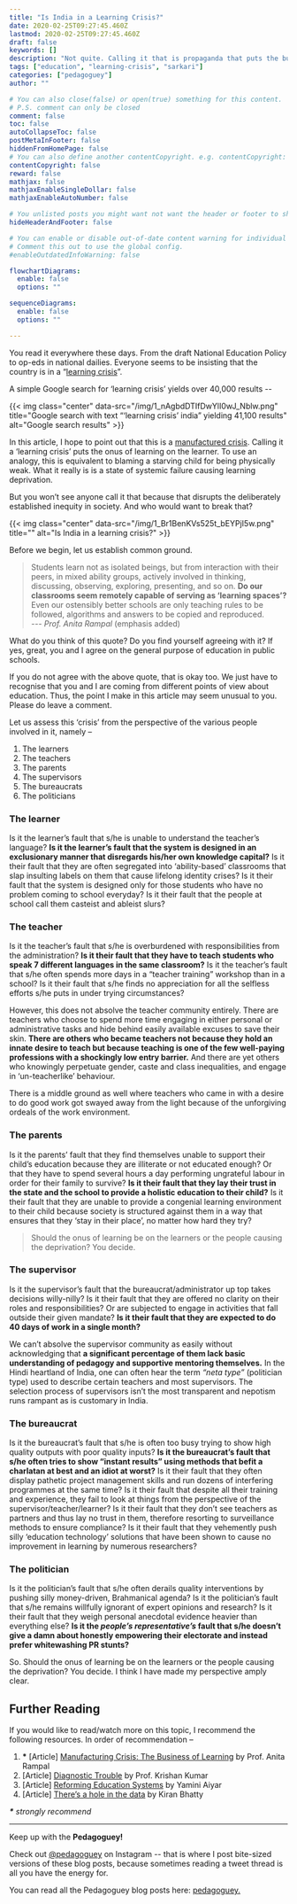 ```yaml
---
title: "Is India in a Learning Crisis?"
date: 2020-02-25T09:27:45.460Z
lastmod: 2020-02-25T09:27:45.460Z
draft: false
keywords: []
description: "Not quite. Calling it that is propaganda that puts the burden on the learner and not the system causing the deprivation of learning."
tags: ["education", "learning-crisis", "sarkari"]
categories: ["pedagoguey"]
author: ""

# You can also close(false) or open(true) something for this content.
# P.S. comment can only be closed
comment: false
toc: false
autoCollapseToc: false
postMetaInFooter: false
hiddenFromHomePage: false
# You can also define another contentCopyright. e.g. contentCopyright: "This is another copyright."
contentCopyright: false
reward: false
mathjax: false
mathjaxEnableSingleDollar: false
mathjaxEnableAutoNumber: false

# You unlisted posts you might want not want the header or footer to show
hideHeaderAndFooter: false

# You can enable or disable out-of-date content warning for individual post.
# Comment this out to use the global config.
#enableOutdatedInfoWarning: false

flowchartDiagrams:
  enable: false
  options: ""

sequenceDiagrams: 
  enable: false
  options: ""

---
```

You read it everywhere these days. From the draft National Education Policy to op-eds in national dailies. Everyone seems to be insisting that the country is in a “[learning crisis](https://www.google.com/search?q=%22learning+crisis%22+india)”.

<!--more-->

A simple Google search for ‘learning crisis’ yields over 40,000 results --

{{< img class="center" data-src="/img/1_nAgbdDTIfDwYlI0wJ_Nblw.png" title="Google search with text “‘learning crisis’ india” yielding 41,100 results" alt="Google search results" >}}

In this article, I hope to point out that this is a [manufactured crisis](http://www.india-seminar.com/2018/706/706_anita_rampal.htm). Calling it a ‘learning crisis’ puts the onus of learning on the learner. To use an analogy, this is equivalent to blaming a starving child for being physically weak. What it really is is a state of systemic failure causing learning deprivation.

But you won’t see anyone call it that because that disrupts the deliberately established inequity in society. And who would want to break that?

{{< img class="center" data-src="/img/1_Br1BenKVs525t_bEYPjI5w.png" title="" alt="Is India in a learning crisis?" >}}

Before we begin, let us establish common ground.

> Students learn not as isolated beings, but from interaction with their peers, in mixed ability groups, actively involved in thinking, discussing, observing, exploring, presenting, and so on. **Do our classrooms seem remotely capable of serving as ‘learning spaces’?** Even our ostensibly better schools are only teaching rules to be followed, algorithms and answers to be copied and reproduced.   
> --- _Prof. Anita Rampal_ (emphasis added)

What do you think of this quote? Do you find yourself agreeing with it? If yes, great, you and I agree on the general purpose of education in public schools.

If you do not agree with the above quote, that is okay too. We just have to recognise that you and I are coming from different points of view about education. Thus, the point I make in this article may seem unusual to you. Please do leave a comment.

Let us assess this ‘crisis’ from the perspective of the various people involved in it, namely –

1.  The learners
2.  The teachers
3.  The parents
4.  The supervisors
5.  The bureaucrats
6.  The politicians

### The learner

Is it the learner’s fault that s/he is unable to understand the teacher’s language? **Is it the learner’s fault that the system is designed in an exclusionary manner that disregards his/her own knowledge capital?** Is it their fault that they are often segregated into ‘ability-based’ classrooms that slap insulting labels on them that cause lifelong identity crises? Is it their fault that the system is designed only for those students who have no problem coming to school everyday? Is it their fault that the people at school call them casteist and ableist slurs?

### The teacher

Is it the teacher’s fault that s/he is overburdened with responsibilities from the administration? **Is it their fault that they have to teach students who speak 7 different languages in the same classroom?** Is it the teacher’s fault that s/he often spends more days in a “teacher training” workshop than in a school? Is it their fault that s/he finds no appreciation for all the selfless efforts s/he puts in under trying circumstances?

However, this does not absolve the teacher community entirely. There are teachers who choose to spend more time engaging in either personal or administrative tasks and hide behind easily available excuses to save their skin. **There are others who became teachers not because they hold an innate desire to teach but because teaching is one of the few well-paying professions with a shockingly low entry barrier.** And there are yet others who knowingly perpetuate gender, caste and class inequalities, and engage in ‘un-teacherlike’ behaviour.

There is a middle ground as well where teachers who came in with a desire to do good work got swayed away from the light because of the unforgiving ordeals of the work environment.

### The parents

Is it the parents’ fault that they find themselves unable to support their child’s education because they are illiterate or not educated enough? Or that they have to spend several hours a day performing ungrateful labour in order for their family to survive? **Is it their fault that they lay their trust in the state and the school to provide a holistic education to their child?** Is it their fault that they are unable to provide a congenial learning environment to their child because society is structured against them in a way that ensures that they ‘stay in their place’, no matter how hard they try?

> Should the onus of learning be on the learners or the people causing the deprivation? You decide.

### The supervisor

Is it the supervisor’s fault that the bureaucrat/administrator up top takes decisions willy-nilly? Is it their fault that they are offered no clarity on their roles and responsibilities? Or are subjected to engage in activities that fall outside their given mandate? **Is it their fault that they are expected to do 40 days of work in a single month?**

We can’t absolve the supervisor community as easily without acknowledging that **a significant percentage of them lack basic understanding of pedagogy and supportive mentoring themselves.** In the Hindi heartland of India, one can often hear the term _“neta type”_ (politician type) used to describe certain teachers and most supervisors. The selection process of supervisors isn’t the most transparent and nepotism runs rampant as is customary in India.

### The bureaucrat

Is it the bureaucrat’s fault that s/he is often too busy trying to show high quality outputs with poor quality inputs? **Is it the bureaucrat’s fault that s/he often tries to show “instant results” using methods that befit a charlatan at best and an idiot at worst?** Is it their fault that they often display pathetic project management skills and run dozens of interfering programmes at the same time? Is it their fault that despite all their training and experience, they fail to look at things from the perspective of the supervisor/teacher/learner? Is it their fault that they don’t see teachers as partners and thus lay no trust in them, therefore resorting to surveillance methods to ensure compliance? Is it their fault that they vehemently push silly ‘education technology’ solutions that have been shown to cause no improvement in learning by numerous researchers?

### The politician

Is it the politician’s fault that s/he often derails quality interventions by pushing silly money-driven, Brahmanical agenda? Is it the politician’s fault that s/he remains willfully ignorant of expert opinions and research? Is it their fault that they weigh personal anecdotal evidence heavier than everything else? **Is it the _people’s representative’s_ fault that s/he doesn’t give a damn about honestly empowering their electorate and instead prefer whitewashing PR stunts?**

So. Should the onus of learning be on the learners or the people causing the deprivation? You decide. I think I have made my perspective amply clear.

## Further Reading

If you would like to read/watch more on this topic, I recommend the following resources. In order of recommendation –

1.  **\*** \[Article\] [Manufacturing Crisis: The Business of Learning](http://www.india-seminar.com/2018/706/706_anita_rampal.htm) by Prof. Anita Rampal
2.  \[Article\] [Diagnostic Trouble](http://www.india-seminar.com/2018/706/706_krishna_kumar.htm) by Prof. Krishan Kumar
3.  \[Article\] [Reforming Education Systems](http://www.india-seminar.com/2018/706/706_yamini_aiyar.htm) by Yamini Aiyar
4.  \[Article\] [There’s a hole in the data](https://indianexpress.com/article/opinion/columns/india-employment-data-national-sample-survey-nsso-data-health-expenditure-narendra-modi-govt-5577718/) by Kiran Bhatty

**_\*_** _strongly recommend_

---

Keep up with the **Pedagoguey!**

Check out [@pedagoguey](https://www.instagram.com/pedagoguey/) on Instagram -- that is where I post bite-sized versions of these blog posts, because sometimes reading a tweet thread is all you have the energy for.

You can read all the Pedagoguey blog posts here: [pedagoguey.](/categories/pedagoguey/)